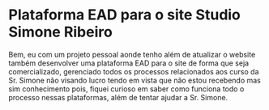 # Plataforma EAD para o site Studio Simone Ribeiro

Bem, eu com um projeto pessoal aonde tenho além de atualizar o website também desenvolver uma plataforma EAD para o site de forma que seja comercializado, gerenciado todos os processos relacionados aos curso da Sr. Simone não visando lucro tendo em vista que não estou recebendo mas sim conhecimento pois, fiquei curioso em saber como funciona todo o processo nessas plataformas, além de tentar ajudar a Sr. Simone.
